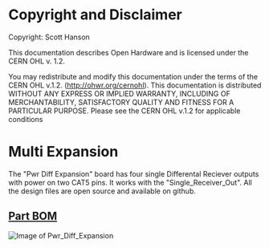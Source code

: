 # Copyright and Disclaimer
Copyright: Scott Hanson

This documentation describes Open Hardware and is licensed under the CERN OHL v. 1.2.

You may redistribute and modify this documentation under the terms of the CERN OHL v.1.2. (http://ohwr.org/cernohl). This documentation is distributed WITHOUT ANY EXPRESS OR IMPLIED WARRANTY, INCLUDING OF MERCHANTABILITY, SATISFACTORY QUALITY AND FITNESS FOR A PARTICULAR PURPOSE. Please see the CERN OHL v.1.2 for applicable conditions

# Multi Expansion

The "Pwr Diff Expansion" board has four single Differental Reciever outputs with power on two CAT5 pins. It works with the "Single_Receiver_Out". All the design files are open source and available on github.

## [Part BOM](https://github.com/computergeek1507/PB_16/raw/master/Pwr_Diff_Expansion/Pwr_Diff_Expansion_BOM.ods)

![Image of Pwr_Diff_Expansion](https://github.com/computergeek1507/PB_16/raw/master/Pwr_Diff_Expansion/Pwr_Diff_Expansion.png)

